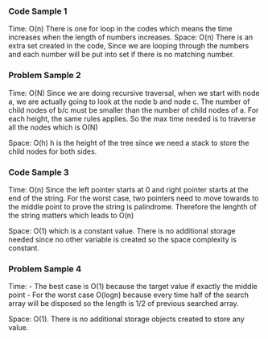 ### Code Sample 1

Time: O(n) There is one for loop in the codes which means the time increases when the length of numbers increases.
Space: O(n) There is an extra set created in the code, Since we are looping through the numbers and each number will be put into set if there is no matching number.

### Problem Sample 2

Time: O(N) Since we are doing recursive traversal, when we start with node a, we are actually going to look at the node b and node c. The number of child nodes of b/c must be smaller than the number of child nodes of a. For each height, the same rules applies. So the max time needed is to traverse all the nodes which is O(N)

Space: O(h) h is the height of the tree since we need a stack to store the child nodes for both sides.

### Code Sample 3
Time: O(n) Since the left pointer starts at 0 and right pointer starts at the end of the string. For the worst case, two pointers need to move towards to the middle point to prove the string is palindrome. Therefore the lenghth of the string matters which leads to O(n)

Space: O(1) which is a constant value. There is no additional storage needed since no other variable is created so the space complexity is constant.

### Problem Sample 4

Time: 
    - The best case is O(1) because the target value if exactly the middle point 
    - For the worst case O(logn) because every time half of the search array will be disposed so the length is 1/2 of previous searched array.

Space: O(1). There is no additional storage objects created to store any value.

